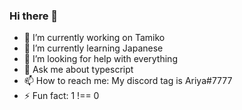 ### Hi there 👋

- 🔭 I’m currently working on Tamiko
- 🌱 I’m currently learning Japanese
- 🤔 I’m looking for help with everything
- 💬 Ask me about typescript
- 📫 How to reach me: My discord tag is Ariya#7777
- ⚡ Fun fact: 1 !== 0
